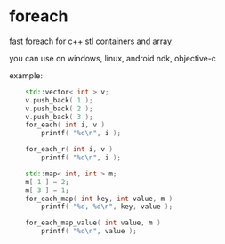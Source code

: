 foreach
=======

fast foreach for c++ stl containers and array

you can use on windows, linux, android ndk, objective-c


example:
```cpp
	std::vector< int > v;
	v.push_back( 1 );
	v.push_back( 2 );
	v.push_back( 3 );
	for_each( int i, v )
		printf( "%d\n", i );

	for_each_r( int i, v )
		printf( "%d\n", i );

	std::map< int, int > m;
	m[ 1 ] = 2;
	m[ 3 ] = 1;
	for_each_map( int key, int value, m )
		printf( "%d, %d\n", key, value );

	for_each_map_value( int value, m )
		printf( "%d\n", value );
```
